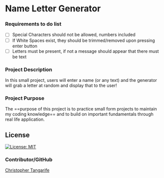 # Name Letter Generator

### Requirements to do list
- [ ] Special Characters should not be allowed, numbers included
- [ ] If White Spaces exist, they should be trimmed/removed upon pressing enter button
- [ ] Letters must be present, if not a message should appear that there must be text 

### Project Description
In this small project, users will enter a name (or any text) and the generator will grab a letter at random and display that to the user! 

### Project Purpose

The ==purpose of this project is to practice small form projects to maintain my coding knowledge== and to build on important fundamentals through real life application. 

## License

[![License: MIT](https://img.shields.io/badge/License-MIT-yellow.svg)](https://opensource.org/licenses/MIT)

### Contributor/GitHub
[Christopher Tangarife](https://github.com/ChrisCodes54)
